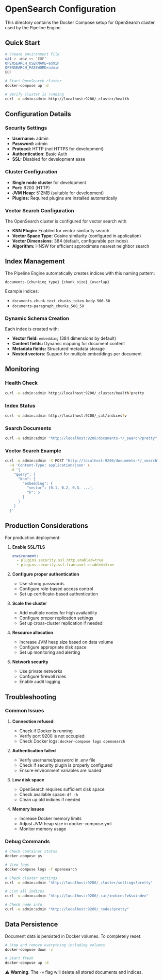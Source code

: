 # OpenSearch Configuration

This directory contains the Docker Compose setup for OpenSearch cluster used by the Pipeline Engine.

## Quick Start

```bash
# Create environment file
cat > .env << 'EOF'
OPENSEARCH_USERNAME=admin
OPENSEARCH_PASSWORD=admin
EOF

# Start OpenSearch cluster
docker-compose up -d

# Verify cluster is running
curl -u admin:admin http://localhost:9200/_cluster/health
```

## Configuration Details

### Security Settings
- **Username:** admin  
- **Password:** admin
- **Protocol:** HTTP (not HTTPS for development)
- **Authentication:** Basic Auth
- **SSL:** Disabled for development ease

### Cluster Configuration
- **Single node cluster** for development
- **Port:** 9200 (HTTP)
- **JVM Heap:** 512MB (suitable for development)
- **Plugins:** Required plugins are installed automatically

### Vector Search Configuration
The OpenSearch cluster is configured for vector search with:
- **KNN Plugin:** Enabled for vector similarity search
- **Vector Space Type:** Cosine similarity (configured in application)
- **Vector Dimensions:** 384 (default, configurable per index)
- **Algorithm:** HNSW for efficient approximate nearest neighbor search

## Index Management

The Pipeline Engine automatically creates indices with this naming pattern:
```
documents-{chunking_type}_{chunk_size}_{overlap}
```

Example indices:
- `documents-chunk-text_chunks_token-body-500-50`
- `documents-paragraph_chunks_500_50`

### Dynamic Schema Creation
Each index is created with:
- **Vector field:** `embedding` (384 dimensions by default)
- **Content fields:** Dynamic mapping for document content
- **Metadata fields:** Structured metadata storage
- **Nested vectors:** Support for multiple embeddings per document

## Monitoring

### Health Check
```bash
curl -u admin:admin http://localhost:9200/_cluster/health?pretty
```

### Index Status
```bash
curl -u admin:admin http://localhost:9200/_cat/indices?v
```

### Search Documents
```bash
curl -u admin:admin "http://localhost:9200/documents-*/_search?pretty"
```

### Vector Search Example
```bash
curl -u admin:admin -X POST "http://localhost:9200/documents-*/_search" \
  -H 'Content-Type: application/json' \
  -d '{
    "query": {
      "knn": {
        "embedding": {
          "vector": [0.1, 0.2, 0.3, ...],
          "k": 5
        }
      }
    }
  }'
```

## Production Considerations

For production deployment:

1. **Enable SSL/TLS**
   ```yaml
   environment:
     - plugins.security.ssl.http.enabled=true
     - plugins.security.ssl.transport.enabled=true
   ```

2. **Configure proper authentication**
   - Use strong passwords
   - Configure role-based access control
   - Set up certificate-based authentication

3. **Scale the cluster**
   - Add multiple nodes for high availability
   - Configure proper replication settings
   - Set up cross-cluster replication if needed

4. **Resource allocation**
   - Increase JVM heap size based on data volume
   - Configure appropriate disk space
   - Set up monitoring and alerting

5. **Network security**
   - Use private networks
   - Configure firewall rules
   - Enable audit logging

## Troubleshooting

### Common Issues

1. **Connection refused**
   - Check if Docker is running
   - Verify port 9200 is not occupied
   - Check Docker logs: `docker-compose logs opensearch`

2. **Authentication failed**
   - Verify username/password in .env file
   - Check if security plugin is properly configured
   - Ensure environment variables are loaded

3. **Low disk space**
   - OpenSearch requires sufficient disk space
   - Check available space: `df -h`
   - Clean up old indices if needed

4. **Memory issues**
   - Increase Docker memory limits
   - Adjust JVM heap size in docker-compose.yml
   - Monitor memory usage

### Debug Commands
```bash
# Check container status
docker-compose ps

# View logs
docker-compose logs -f opensearch

# Check cluster settings
curl -u admin:admin "http://localhost:9200/_cluster/settings?pretty"

# List all indices
curl -u admin:admin "http://localhost:9200/_cat/indices?v&s=index"

# Check node info
curl -u admin:admin "http://localhost:9200/_nodes?pretty"
```

## Data Persistence

Document data is persisted in Docker volumes. To completely reset:

```bash
# Stop and remove everything including volumes
docker-compose down -v

# Start fresh
docker-compose up -d
```

⚠️ **Warning:** The `-v` flag will delete all stored documents and indices.
